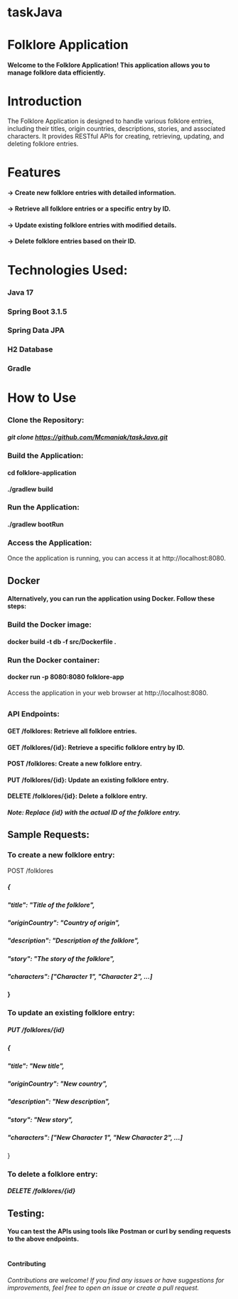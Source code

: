 # taskJava
# Folklore Application
#### Welcome to the Folklore Application! This application allows you to manage folklore data efficiently.

# Introduction
The Folklore Application is designed to handle various folklore entries, including their titles, origin countries, descriptions, stories, and associated characters. It provides RESTful APIs for creating, retrieving, updating, and deleting folklore entries.

# Features
#### -> Create new folklore entries with detailed information.
#### -> Retrieve all folklore entries or a specific entry by ID.
#### -> Update existing folklore entries with modified details.
#### -> Delete folklore entries based on their ID.

# Technologies Used:
### Java 17
### Spring Boot 3.1.5
### Spring Data JPA
### H2 Database
### Gradle

# How to Use

### Clone the Repository:
##### git clone https://github.com/Mcmaniak/taskJava.git

### Build the Application:
#### cd folklore-application
#### ./gradlew build

### Run the Application:
#### ./gradlew bootRun
### Access the Application:
Once the application is running, you can access it at http://localhost:8080.

## Docker
#### Alternatively, you can run the application using Docker. Follow these steps:

### Build the Docker image:

#### docker build -t db -f src/Dockerfile .
### Run the Docker container:
#### docker run -p 8080:8080 folklore-app
Access the application in your web browser at http://localhost:8080.
##
### API Endpoints:
#### GET /folklores: Retrieve all folklore entries.
#### GET /folklores/{id}: Retrieve a specific folklore entry by ID.
#### POST /folklores: Create a new folklore entry.
#### PUT /folklores/{id}: Update an existing folklore entry.
#### DELETE /folklores/{id}: Delete a folklore entry.
##### Note: Replace {id} with the actual ID of the folklore entry.

## Sample Requests:
### To create a new folklore entry:
POST /folklores
##### {
##### "title": "Title of the folklore",
##### "originCountry": "Country of origin",
##### "description": "Description of the folklore",
##### "story": "The story of the folklore",
##### "characters": ["Character 1", "Character 2", ...]
#### }

### To update an existing folklore entry:
##### PUT /folklores/{id}
##### {
##### "title": "New title",
##### "originCountry": "New country",
##### "description": "New description",
##### "story": "New story",
##### "characters": ["New Character 1", "New Character 2", ...]
}

### To delete a folklore entry:
##### DELETE /folklores/{id}
##
## Testing:
#### You can test the APIs using tools like Postman or curl by sending requests to the above endpoints.
#
#### Contributing
###### Contributions are welcome! If you find any issues or have suggestions for improvements, feel free to open an issue or create a pull request.